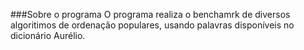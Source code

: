 ###Sobre o programa
O programa realiza o benchamrk de diversos algoritimos de ordenação populares, usando palavras disponíveis no dicionário Aurélio.
